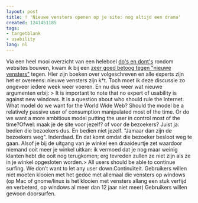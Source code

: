 ```yaml
---
layout: post
title: ! 'Nieuwe vensters openen op je site: nog altijd een drama'
created: 1241451185
tags:
- targetblank
- usability
lang: nl
---
```

Via een heel mooi overzicht van een heleboel [do's en dont's](http://webdosanddonts.com) rondom websites bouwen, kwam ik bij een [zeer goed betoog tegen "nieuwe vensters"](http://www.smackthemouse.com/20030831) tegen. Hier zijn boeken over volgeschreven en alle experts zijn het er overeens: nieuwe vensters zijn k*t. Toch moet ik deze discussie zo ongeveer iedere week weer voeren. En nu dus weer wat nieuwe argumenten erbij: > It is important to note that no expert of usability is against new windows. It is a question about who should rule the Internet. What model do we want for the World Wide Web? Should the model be a relatively passive user of consumption manipulated most of the time. Or do we want a more ambitious model putting the user in control most of the time?Ofwel: maak je de site voor jezelf? of voor de bezoekers? Juist ja: bedien die bezoekers dus. En bedien niet jezelf. "Jamaar dan zijn de bezoekers weg". Inderdaad. En dat komt omdat die bezoeker besloot weg te gaan. Alsof je bij de uitgang van je winkel een draaideurtje zet waardoor niemand ooit meer je winkel uitkan: ik vermoed dat je nog maar weinig klanten hebt die ooit nog terugkomen; erg tevreden zullen ze niet zijn als ze in je winkel opgesloten worden.> All users should be able to continue surfing. We don’t want to let any user down.Continuïteit. Gebruikers willen niet moeten klooien met het gedoe met allemaal die vensters op windows (op Mac of gnome/linux is het klooien met vensters allang een stuk verfijd en verbeterd, op windows al meer dan 12 jaar niet meer) Gebruikers willen gewoon doorsurfen. 
